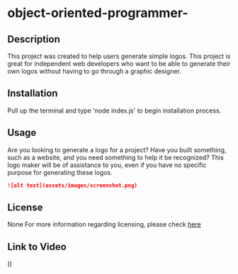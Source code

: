 # object-oriented-programmer-

## Description

This project was created to help users generate simple logos.
This project is great for independent web developers who want to be able to generate their own logos
without having to go through a graphic designer.

## Installation

Pull up the terminal
and type 'node index.js' to begin installation process.

## Usage

Are you looking to generate a logo for a project?
Have you built something, such as a website, and you need something to help it be recognized?
This logo maker will be of assistance to you, 
even if you have no specific purpose for generating these logos.

```md
![alt text](assets/images/screenshot.png)
```

## License

None
For more information regarding licensing, 
please check [here](https://choosealicense.com/licenses/)

## Link to Video

()